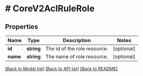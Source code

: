 # # CoreV2AclRuleRole

## Properties

Name | Type | Description | Notes
------------ | ------------- | ------------- | -------------
**id** | **string** | The id of the role resource. | [optional] 
**name** | **string** | The name of role resource. | [optional] 

[[Back to Model list]](../../README.md#documentation-for-models) [[Back to API list]](../../README.md#documentation-for-api-endpoints) [[Back to README]](../../README.md)


